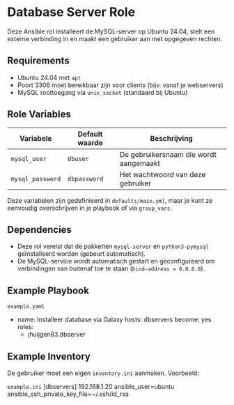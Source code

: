 Database Server Role
====================

Deze Ansible rol installeert de MySQL-server op Ubuntu 24.04, stelt een externe verbinding in en maakt een gebruiker aan met opgegeven rechten.

Requirements
------------

- Ubuntu 24.04 met `apt`
- Poort 3306 moet bereikbaar zijn voor clients (bijv. vanaf je webservers)
- MySQL roottoegang via `unix_socket` (standaard bij Ubuntu)

Role Variables
--------------

| Variabele         | Default waarde | Beschrijving                                        |
|-------------------|----------------|-----------------------------------------------------|
| `mysql_user`      | `dbuser`       | De gebruikersnaam die wordt aangemaakt              |
| `mysql_password`  | `dbpassword`   | Het wachtwoord van deze gebruiker                   |

Deze variabelen zijn gedefinieerd in `defaults/main.yml`, maar je kunt ze eenvoudig overschrijven in je playbook of via `group_vars`.

Dependencies
------------

- Deze rol vereist dat de pakketten `mysql-server` en `python3-pymysql` geïnstalleerd worden (gebeurt automatisch).
- De MySQL-service wordt automatisch gestart en geconfigureerd om verbindingen van buitenaf toe te staan (`bind-address = 0.0.0.0`).

Example Playbook
----------------

`example.yaml`
- name: Installeer database via Galaxy
  hosts: dbservers
  become: yes
  roles:
    - jhuijgen83.dbserver

Example Inventory
-----------------

De gebruiker moet een eigen `inventory.ini` aanmaken. Voorbeeld:

`example.ini`
[dbservers]
192.168.1.20 ansible_user=ubuntu ansible_ssh_private_key_file=~/.ssh/id_rsa
